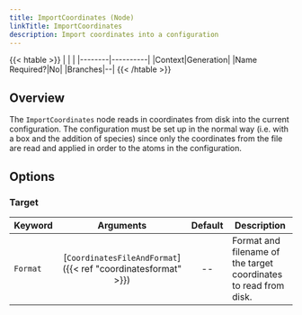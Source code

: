 ```yaml
---
title: ImportCoordinates (Node)
linkTitle: ImportCoordinates
description: Import coordinates into a configuration
---
```


{{< htable >}}
| | |
|--------|----------|
|Context|Generation|
|Name Required?|No|
|Branches|--|
{{< /htable >}}

## Overview

The `ImportCoordinates` node reads in coordinates from disk into the current configuration. The configuration must be set up in the normal way (i.e. with a box and the addition of species) since only the coordinates from the file are read and applied in order to the atoms in the configuration.

## Options

### Target

|Keyword|Arguments|Default|Description|
|:------|:--:|:-----:|-----------|
|`Format`|[`CoordinatesFileAndFormat`]({{< ref "coordinatesformat" >}})|--|Format and filename of the target coordinates to read from disk.|

